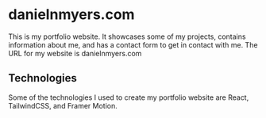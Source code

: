 # danielnmyers.com
This is my portfolio website.  It showcases some of my projects, contains information about me, and has a contact form to get in contact with me.
The URL for my website is danielnmyers.com

## Technologies
Some of the technologies I used to create my portfolio website are React, TailwindCSS, and Framer Motion.
